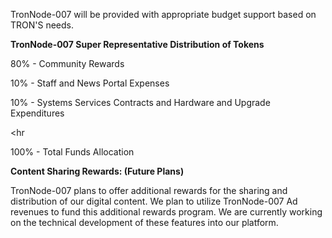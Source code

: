 TronNode-007 will be provided with appropriate budget support based on TRON'S needs.

<strong>TronNode-007 Super Representative Distribution of Tokens</strong>

80% - Community Rewards

10% - Staff and News Portal Expenses

10% - Systems Services Contracts and Hardware and Upgrade Expenditures

<hr</hr>

100% - Total Funds Allocation

<strong>Content Sharing Rewards: (Future Plans)</strong>

TronNode-007 plans to offer additional rewards for the sharing and distribution of our digital content. We plan to utilize TronNode-007 Ad revenues to fund this additional rewards program. We are currently working on the technical development of these features into our platform.

